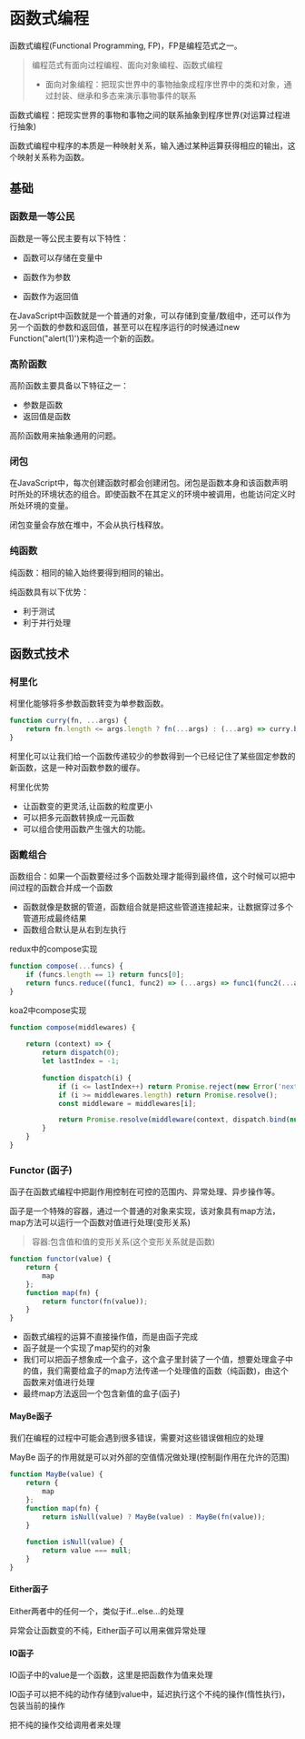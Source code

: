 # 函数式编程

函数式编程(Functional Programming, FP)，FP是编程范式之一。

> 编程范式有面向过程编程、面向对象编程、函数式编程
>
> * 面向对象编程：把现实世界中的事物抽象成程序世界中的类和对象，通过封装、继承和多态来演示事物事件的联系


函数式编程：把现实世界的事物和事物之间的联系抽象到程序世界(对运算过程进行抽象)

函数式编程中程序的本质是一种映射关系，输入通过某种运算获得相应的输出，这个映射关系称为函数。

## 基础

### 函数是一等公民

函数是一等公民主要有以下特性：

* 函数可以存储在变量中

* 函数作为参数

* 函数作为返回值


在JavaScript中函数就是一个普通的对象，可以存储到变量/数组中，还可以作为另一个函数的参数和返回值，甚至可以在程序运行的时候通过new Function("alert(1)')来构造一个新的函数。

### 高阶函数

高阶函数主要具备以下特征之一：

* 参数是函数
* 返回值是函数

高阶函数用来抽象通用的问题。

### 闭包

在JavaScript中，每次创建函数时都会创建闭包。闭包是函数本身和该函数声明时所处的环境状态的组合。即使函数不在其定义的环境中被调用，也能访问定义时所处环境的变量。

闭包变量会存放在堆中，不会从执行栈释放。

### 纯函数

纯函数：相同的输入始终要得到相同的输出。

纯函数具有以下优势：

* 利于测试
* 利于并行处理

## 函数式技术

### 柯里化

柯里化能够将多参数函数转变为单参数函数。

```javascript
function curry(fn, ...args) {
    return fn.length <= args.length ? fn(...args) : (...arg) => curry.bind(null, fn, ...arg);
}
```

柯里化可以让我们给一个函数传递较少的参数得到一个已经记住了某些固定参数的新函数，这是一种对函数参数的缓存。

柯里化优势

* 让函数变的更灵活,让函数的粒度更小
* 可以把多元函数转换成一元函数
* 可以组合使用函数产生强大的功能。

### 函戴组合

函数组合：如果一个函数要经过多个函数处理才能得到最终值，这个时候可以把中间过程的函数合并成一个函数

* 函数就像是数据的管道，函数组合就是把这些管道连接起来，让数据穿过多个管道形成最终结果
* 函数组合默认是从右到左执行

redux中的compose实现

```javascript
function compose(...funcs) {
    if (funcs.length == 1) return funcs[0];
    return funcs.reduce((func1, func2) => (...args) => func1(func2(...args)));
}
```

koa2中compose实现

```javascript
function compose(middlewares) {
    
    return (context) => {
        return dispatch(0);
        let lastIndex = -1;
        
        function dispatch(i) {
            if (i <= lastIndex++) return Promise.reject(new Error('next() called multiple times'));
            if (i >= middlewares.length) return Promise.resolve();
            const middleware = middlewares[i];

            return Promise.resolve(middleware(context, dispatch.bind(null, i + 1)));
        }
    }
}
```

### Functor (函子)

函子在函数式编程中把副作用控制在可控的范围内、异常处理、异步操作等。

函子是一个特殊的容器，通过一个普通的对象来实现，该对象具有map方法，map方法可以运行一个函数对值进行处理(变形关系)

> 容器:包含值和值的变形关系(这个变形关系就是函数) 

```javascript
function functor(value) {
    return {
        map
    };
    function map(fn) {
        return functor(fn(value));
    }
}
```

* 函数式编程的运算不直接操作值，而是由函子完成
* 函子就是一个实现了map契约的对象
* 我们可以把函子想象成一个盒子，这个盒子里封装了一个值，想要处理盒子中的值，我们需要给盒子的map方法传递一个处理值的函数（纯函数)，由这个函数来对值进行处理
* 最终map方法返回一个包含新值的盒子(函子)

#### MayBe函子

我们在编程的过程中可能会遇到很多错误，需要对这些错误做相应的处理

MayBe 函子的作用就是可以对外部的空值情况做处理(控制副作用在允许的范围)

```javascript
function MayBe(value) {
    return {
        map
    };
    function map(fn) {
        return isNull(value) ? MayBe(value) : MayBe(fn(value));
    }
    
    function isNull(value) {
        return value === null;
    }
}
```

#### Either函子

Either两者中的任何一个，类似于if...else...的处理

异常会让函数变的不纯，Either函子可以用来做异常处理



#### IO函子

IO函子中的value是一个函数，这里是把函数作为值来处理

lO函子可以把不纯的动作存储到value中，延迟执行这个不纯的操作(惰性执行)，包装当前的操作

把不纯的操作交给调用者来处理